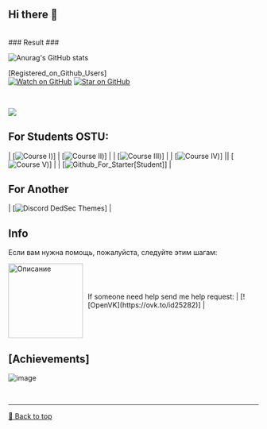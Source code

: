 ## Hi there 👋 ##
<br>
### Result ###



![Anurag's GitHub stats](https://github-readme-stats.vercel.app/api?username=RobertoGol&show_icons=true&theme=chartreuse-dark)

[Registered_on_Github_Users]<br>
[![Watch on GitHub](https://img.shields.io/github/watchers/jonsn0w/hyde.svg?style=social)](https://github.com/jonsn0w/Hyde/watchers)
[![Star on GitHub](https://img.shields.io/github/stars/jonsn0w/hyde.svg?style=social)](https://github.com/jonsn0w/hyde/stargazers)

<br>

 ![](https://komarev.com/ghpvc/?username=your-github-RobertoGol&abbreviated=true)




##  For Students OSTU:  ##
| [![Course I](https://github.com/RobertoGol/1Course-))]  | [![Course II](https://github.com/RobertoGol/2Course-))]  |
| [![Course III](https://github.com/RobertoGol/3Course-))]  |
| [![Course IV](https://github.com/RobertoGol/4Course-))] || [![Course V](https://github.com/RobertoGol/5Course-))]  |
| [![Github_For_Starter[Student]](https://github.com/RobertoGol/Github_For_Starter-Student.git)]  |
##  For Another  ##
| [![Discord DedSec Themes](https://github.com/RobertoGol/Dedsec_Discord_Theme)]  |
## Info ##


Если вам нужна помощь, пожалуйста, следуйте этим шагам:
<div style="display:flex; align-items:center;">
  <img src="https://github.com/RobertoGol/Lessons/blob/main/Cap.PNG" alt="Описание" style="width:150px; margin-right:10px;">
   If someone need help send me help request: | [![OpenVK](https://ovk.to/id25282)] | 
</div>

 <!--
**RobertoGol/RobertoGol** is a ✨ _special_ ✨ repository because its `README.md` (this file) appears on your GitHub profile.

Here are some ideas to get you started:

- 🔭 I’m currently working on ...
- 🌱 I’m currently learning ...
- 👯 I’m looking to collaborate on ...
- 🤔 I’m looking for help with ...
- 💬 Ask me about ...
- 📫 How to reach me: ...
- 😄 Pronouns: ...
- ⚡ Fun fact: ...
-->
## [Achievements] ##
<p align="left"> <img height="auto" src="https://github-profile-trophy.vercel.app/?username=RobertoGol&theme=darkhub&column=3&no-frame=true&no-bg=false&margin-w=19&margin-h=19" alt="image" /> </p>

<br><hr>
[🔼 Back to top](#Result)

